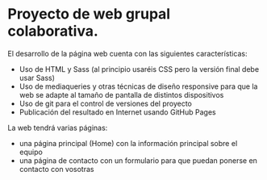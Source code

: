 # Proyecto de web grupal colaborativa.

El desarrollo de la página web cuenta con las siguientes características:
- Uso de HTML y Sass (al principio usaréis CSS pero la versión final debe usar Sass)
- Uso de mediaqueries y otras técnicas de diseño responsive para que la web se adapte al tamaño de pantalla de distintos dispositivos
- Uso de git para el control de versiones del proyecto
- Publicación del resultado en Internet usando GitHub Pages

La web tendrá varias páginas:
- una página principal (Home) con la información principal sobre el equipo
- una página de contacto con un formulario para que puedan ponerse en contacto con vosotras
